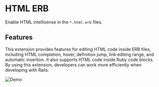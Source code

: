 # HTML ERB

Enable HTML intellisense in the `*.html.erb` files.

## Features

This extension provides features for editing HTML code inside ERB files, including HTML completion, hover, definition jump, link editing range, and automatic insertion.
It also supports HTML code inside Ruby code blocks.
By using this extension, developers can work more efficiently when developing with Rails.

![Demo](https://i.gyazo.com/be7b36b7c70104e3ac48e5d1506db64c.gif)

